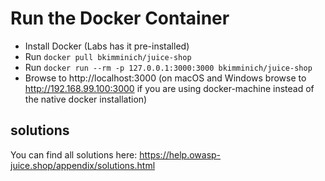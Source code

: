 

# Run the Docker Container

- Install Docker (Labs has it pre-installed)
- Run `docker pull bkimminich/juice-shop`
- Run `docker run --rm -p 127.0.0.1:3000:3000 bkimminich/juice-shop`
- Browse to http://localhost:3000 (on macOS and Windows browse to http://192.168.99.100:3000 if you are using docker-machine instead of the native docker installation)
## solutions

You can find all solutions here: https://help.owasp-juice.shop/appendix/solutions.html
